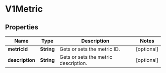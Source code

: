 

# V1Metric

## Properties

Name | Type | Description | Notes
------------ | ------------- | ------------- | -------------
**metricId** | **String** | Gets or sets the metric ID. |  [optional]
**description** | **String** | Gets or sets the metric description. |  [optional]




